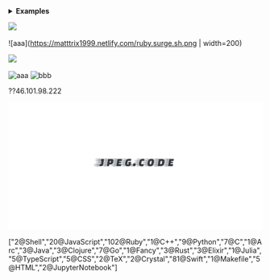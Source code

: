 <details>
  <summary><b>Examples</b></summary>
  <ul>
    <li><a href="/examples/head-elements">Head elements</a></li>
    <li><a href="/examples/layout-component">Layout component</a></li>
  </ul>
</details>

![](https://img.shields.io/badge/JPEG-.codes-red.svg?style=flat-square&logo=github)

![aaa](https://matttrix1999.netlify.com/ruby.surge.sh.png | width=200)

<img src="https://matttrix1999.netlify.com/ruby.surge.sh.png" height="40px">

![aaa](https://img.shields.io/badge/%E5%AE%87%E5%AE%99%E5%B0%91%E5%A5%B3-WJSN-38d9a9.svg?style=for-the-badge&logo=codepen&logoColor=edf2ff&labelColor=66d9e8)
![bbb](https://img.shields.io/badge/%E5%BE%AE%E4%BF%A1%E5%B0%8F%E7%A8%8B%E5%BA%8F-%E6%8A%92%E5%BA%93-red.svg?style=flat-square&logo=medium)

??46.101.98.222

![aaa](./Artboard.png)

["2@Shell","20@JavaScript","102@Ruby","1@C++","9@Python","7@C","1@Arc","3@Java","3@Clojure","7@Go","1@Fancy","3@Rust","3@Elixir","1@Julia","5@TypeScript","5@CSS","2@TeX","2@Crystal","81@Swift","1@Makefile","5@HTML","2@JupyterNotebook"]
